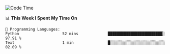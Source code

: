 <!--START_SECTION:waka-->
![Code Time](http://img.shields.io/badge/Code%20Time-1%2C081%20hrs%2048%20mins-blue)

📊 **This Week I Spent My Time On** 

```text
💬 Programming Languages: 
Python                   52 mins             ████████████████████████░   97.91 % 
Text                     1 min               █░░░░░░░░░░░░░░░░░░░░░░░░   02.09 % 
```


<!--END_SECTION:waka-->